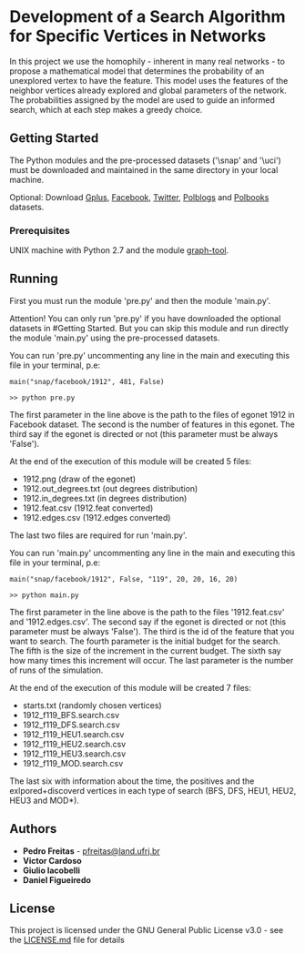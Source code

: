 # Development of a Search Algorithm for Specific Vertices in Networks

In this project we use the homophily - inherent in many real networks - to propose a mathematical model that determines the probability of an unexplored vertex to have the feature. This model uses the features of the neighbor vertices already explored and global parameters of the network. The probabilities assigned by the model are used to guide an informed search, which at each step makes a greedy choice. 

## Getting Started

The Python modules and the pre-processed datasets ('\snap' and '\uci') must be downloaded and maintained in the same directory in your local machine.

Optional: Download [Gplus](http://snap.stanford.edu/data/gplus.tar.gz), [Facebook](http://snap.stanford.edu/data/facebook.tar.gz), [Twitter](http://snap.stanford.edu/data/twitter.tar.gz), [Polblogs](http://networkdata.ics.uci.edu/data/polblogs/polblogs.gml) and [Polbooks](http://networkdata.ics.uci.edu/data/polbooks/polbooks.gml) datasets.

### Prerequisites

UNIX machine with Python 2.7 and the module [graph-tool](https://graph-tool.skewed.de).

## Running

First you must run the module 'pre.py' and then the module 'main.py'.

Attention! You can only run 'pre.py' if you have downloaded the optional datasets in #Getting Started. But you can skip this module and run directly the module 'main.py' using the pre-processed datasets.

You can run 'pre.py' uncommenting any line in the main and executing this file in your terminal, p.e: 

```
main("snap/facebook/1912", 481, False)

>> python pre.py
```

The first parameter in the line above is the path to the files of egonet 1912 in Facebook dataset. The second is the number of features in this egonet. The third say if the egonet is directed or not (this parameter must be always 'False').

At the end of the execution of this module will be created 5 files:
- 1912.png (draw of the egonet)
- 1912.out_degrees.txt (out degrees distribution) 
- 1912.in_degrees.txt (in degrees distribution)
- 1912.feat.csv	(1912.feat converted)
- 1912.edges.csv (1912.edges converted)
  
The last two files are required for run 'main.py'.

You can run 'main.py' uncommenting any line in the main and executing this file in your terminal, p.e: 

```
main("snap/facebook/1912", False, "119", 20, 20, 16, 20)

>> python main.py 
```

The first parameter in the line above is the path to the files '1912.feat.csv' and '1912.edges.csv'. The second say if the egonet is directed or not (this parameter must be always 'False'). The third is the id of the feature that you want to search. The fourth parameter is the initial budget for the search. The fifth is the size of the increment in the current budget. The sixth say how many times this increment will occur. The last parameter is the number of runs of the simulation.

At the end of the execution of this module will be created 7 files:
- starts.txt (randomly chosen vertices)
- 1912_f119_BFS.search.csv
- 1912_f119_DFS.search.csv
- 1912_f119_HEU1.search.csv
- 1912_f119_HEU2.search.csv
- 1912_f119_HEU3.search.csv
- 1912_f119_MOD.search.csv

The last six with information about the time, the positives and the exlpored+discoverd vertices in each type of search (BFS, DFS, HEU1, HEU2, HEU3 and MOD*).

## Authors

* **Pedro Freitas** - pfreitas@land.ufrj.br
* **Victor Cardoso** 
* **Giulio Iacobelli** 
* **Daniel Figueiredo** 

## License

This project is licensed under the GNU General Public License v3.0 - see the [LICENSE.md](https://github.com/freitaspedro/SearchOverGraphs/blob/wperfor/LICENSE) file for details
